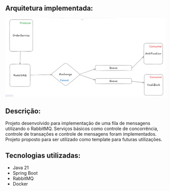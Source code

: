 ## Arquitetura implementada:

![img.png](documentation/img.png)

## Descrição:
Projeto desenvolvido para implementação de uma fila de mensagens utilizando o RabbitMQ. Serviços básicos como controle de concorrência, controle de transações e controle de mensagens foram implementados.
Projeto proposto para ser utilizado como template para futuras utilizações.

## Tecnologias utilizadas:
- Java 21
- Spring Boot
- RabbitMQ
- Docker